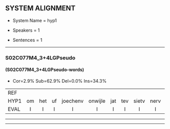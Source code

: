 
## SYSTEM ALIGNMENT

- System Name = hyp1

- Speakers = 1

- Sentences = 1

---

### S02C077M4_3+4LGPseudo

#### (S02C077M4_3+4LGPseudo-words)

- Cor=2.9%	Sub=62.9%	Del=0.0%	Ins=34.3%

|  |  |  |  |  |  |  |  |  |  |  |  |  |  |  |  |  |  |  |  |  |  |  |  |  |  |  |  |  |  |  |  |  |  |  |  |  |  |  |  |  |  |  |  |  |  |  |  |  |  |  |  |  |  |  |  |  |  |  |  |  |  |  |  |  |  |  |  |  |  |  |
|:--- |:---:|:---:|:---:|:---:|:---:|:---:|:---:|:---:|:---:|:---:|:---:|:---:|:---:|:---:|:---:|:---:|:---:|:---:|:---:|:---:|:---:|:---:|:---:|:---:|:---:|:---:|:---:|:---:|:---:|:---:|:---:|:---:|:---:|:---:|:---:|:---:|:---:|:---:|:---:|:---:|:---:|:---:|:---:|:---:|:---:|:---:|:---:|:---:|:---:|:---:|:---:|:---:|:---:|:---:|:---:|:---:|:---:|:---:|:---:|:---:|:---:|:---:|:---:|:---:|:---:|:---:|:---:|:---:|:---:|:---:|
| REF |  |  |  |  |  |  |  |  |  |  |  |  |  |  |  |  |  |  |  |  | ometuif | toejietsen | oonwijlen | jattesiet | nurudien | stoenydaas | deuveltek | juitonie | gevijdel | sidowaan | spekkeraai | wachteniek | verpierik | nappegreeuw | mantaroen | schielendaspen | crobeklunker | kabbestepen | * | * | verwarig | * | ooiebiekje | fandelig | * | jalekrewen | smoralij | zeekvlachine | kanaroe | toineetlijgen | * | meitsegrok | kantelogsten | ondermind | choporatie | zennebral |  |  |  |  | ijraspangen | blottenduuf | girdofhaalder | tobbermoeit | * | poentalschouden | havedil | verbrakkertje | gerauwejaak | hapeneren |
| HYP1 | om | het | uf | joechenv | onwijle | jat | tev | sietv | nerv | edinv | stounav | dasv | duvel | teq | yeurtony | ge | vedelv | ci | do | an | speckerai | wacht | tanik | verperik | knappengruiw | mantaroon | schielen | daspen | krobbe | klunker | kobbeste | stepen | ververwaring | ooi | ooi | een | beekje | vandeling | jala | jalak | kreywen | dus | moraal | hé | ceevlak | hina | kanaro | tonitleigen | met | mijt | scherve | rok | kantelohsten | onderimd | couporati | zennebral | e | raspangen | botenduuf | girdof | haaldeg | tobbermon | moeit | puntols | gouden | havedel | ververbrakkertje | gerouwe | jak | hapeneren |
| EVAL | I | I | I | I | I | I | I | I | I | I | I | I | I | I | I | I | I | I | I | I | S | S | S | S | S | S | S | S | S | S | S | S | S | S | S | S | S | S | S | S | S | S | S | S | S | S | S | S | S | S | S | S | S | S | S |  | I | I | I | I | S | S | S | S | S | S | S | S | S |  |
---

---
